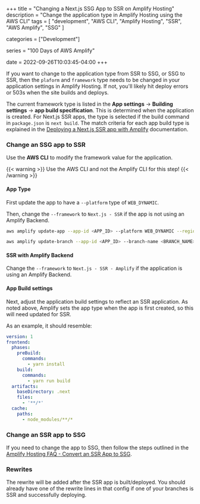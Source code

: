 +++
title = "Changing a Next.js SSG App to SSR on Amplify Hosting"
description = "Change the application type in Amplify Hosting using the AWS CLI"
tags = [
    "development", 
    "AWS CLI", 
    "Amplify Hosting", 
    "SSR", 
    "AWS Amplify", 
    "SSG"
]

categories = ["Development"]

series = "100 Days of AWS Amplify"


date = 2022-09-26T10:03:45-04:00
+++


If you want to change to the application type from SSR to SSG, or SSG to SSR, then the `plaform` and `framework` type needs to be changed in your application settings in Amplify Hosting. If not, you'll likely hit deploy errors or 503s  when the site builds and deploys. 

The current framework type is listed in the **App settings** -> **Building settings** -> **app build specification**. This is determined when the application is created. For Next.js SSR apps, the type is selected if the build command in `package.json` is `next build`. The match criteria for each app build type is explained in the [Deploying a Next.js SSR app with Amplify](https://docs.aws.amazon.com/amplify/latest/userguide/server-side-rendering-amplify.html#redeploy-ssg-to-ssr) documentation.

 
### Change an SSG app to SSR

Use the **AWS CLI** to modify the framework value for the application.

{{< warning >}}
Use the AWS CLI and not the Amplify CLI for this step!
{{< /warning >}}

#### App Type 

First update the app to have a `--platform` type of `WEB_DYNAMIC`.

Then, change the `--framework` to `Next.js - SSR` if the app is not using an Amplify Backend.

```bash
aws amplify update-app --app-id <APP_ID> --platform WEB_DYNAMIC --region <REGION>

aws amplify update-branch --app-id <APP_ID> --branch-name <BRANCH_NAME> --framework 'Next.js - SSR' --region <REGION>
```

#### SSR with Amplify Backend

Change the `--framework` to `Next.js - SSR - Amplify` if the application is using an Amplify Backend.

#### App Build settings

Next, adjust the application build settings to reflect an SSR application. As noted above, Amplify sets the app type when the app is first created, so this will need updated for SSR.

As an example, it should resemble:

```yaml
version: 1
frontend:
  phases:
    preBuild:
      commands:
        - yarn install
    build:
      commands:
        - yarn run build
  artifacts:
    baseDirectory: .next
    files:
      - '**/*'
  cache:
    paths:
      - node_modules/**/*
```

### Change an SSR app to SSG

If you need to change the app to SSG, then follow the steps outlined in the [Amplify Hosting FAQ - Convert an SSR App to SSG](https://github.com/aws-amplify/amplify-hosting/blob/main/FAQ.md#convert-an-ssr-app-to-ssg).


### Rewrites

The rewrite will be added after the SSR app is built/deployed. You should already have one of the rewrite lines in that config if one of your branches is SSR and successfully deploying.



